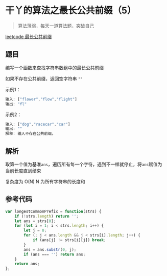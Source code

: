 # 干丫的算法之最长公共前缀（5）

> 算法薄弱，每天一道算法题，突破自己

[leetcode 最长公共前缀](https://leetcode-cn.com/problems/longest-common-prefix/)

## 题目

编写一个函数来查找字符串数组中的最长公共前缀

如果不存在公共前缀，返回空字符串 `""`

示例1：

```js
输入: ["flower","flow","flight"]
输出: "fl"
```

示例2：

```js
输入: ["dog","racecar","car"]
输出: ""
解释: 输入不存在公共前缀。
```



## 解析

取第一个值为基准`ans`，遍历所有每一个字符，遇到不一样就停止，将`ans`赋值为当前长度直到结束

复杂度为 O(N) N 为所有字符串的长度和

## 参考代码

```js
var longestCommonPrefix = function(strs) {
	if (!strs.length) return '';
	let ans = strs[0];
	for (let i = 1; i < strs.length; i++) {
		let j = 0;
		for (; j < ans.length && j < strs[i].length; j++) {
			if (ans[j] != strs[i][j]) break;
		}
		ans = ans.substr(0, j);
		if (ans === '') return ans;
	}
	return ans;
};
```


